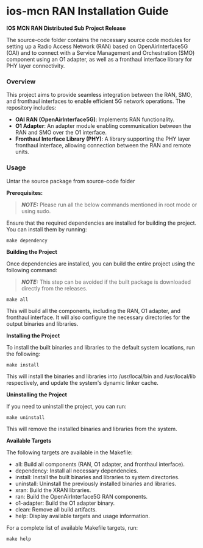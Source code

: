 # ios-mcn RAN Installation Guide

**IOS MCN RAN Distributed Sub Project Release**

The source-code folder contains the necessary source code modules for setting up a Radio Access Network (RAN) based on OpenAirInterface5G (OAI) and to connect with a Service Management and Orchestration (SMO) component using an O1 adapter, as well as a fronthaul interface library for PHY layer connectivity.

 ### **Overview**

This project aims to provide seamless integration between the RAN, SMO, and fronthaul interfaces to enable efficient 5G network operations. The repository includes:

- **OAI RAN (OpenAirInterface5G)**: Implements RAN functionality.
- **O1 Adapter**: An adapter module enabling communication between the RAN and SMO over the O1 interface.
- **Fronthaul Interface Library (PHY)**: A library supporting the PHY layer fronthaul interface, allowing connection between the RAN and remote units.

### **Usage**

Untar the source package from source-code folder

**Prerequisites:**
> **_NOTE:_** Please run all the below commands mentioned in root mode or using sudo. <!-- Need to think of which commands absolutely need root --> 

Ensure that the required dependencies are installed for building the project. You can install them by running:

```
make dependency
````
**Building the Project**

Once dependencies are installed, you can build the entire project using the following command:
> **_NOTE:_**  This step can be avoided if the built package is downloaded directly from the releases.
```
make all
```
This will build all the components, including the RAN, O1 adapter, and fronthaul interface. It will also configure the necessary directories for the output binaries and libraries.

**Installing the Project**

To install the built binaries and libraries to the default system locations, run the following:
```
make install
```
This will install the binaries and libraries into /usr/local/bin and /usr/local/lib respectively, and update the system's dynamic linker cache.

**Uninstalling the Project**

If you need to uninstall the project, you can run:
```
make uninstall
```
This will remove the installed binaries and libraries from the system.

**Available Targets**

The following targets are available in the Makefile:

- all: Build all components (RAN, O1 adapter, and fronthaul interface).
- dependency: Install all necessary dependencies.
- install: Install the built binaries and libraries to system directories.
- uninstall: Uninstall the previously installed binaries and libraries.
- xran: Build the XRAN libraries.
- ran: Build the OpenAirInterface5G RAN components.
- o1-adapter: Build the O1 adapter binary.
- clean: Remove all build artifacts.
- help: Display available targets and usage information.

For a complete list of available Makefile targets, run:
```
make help
```

